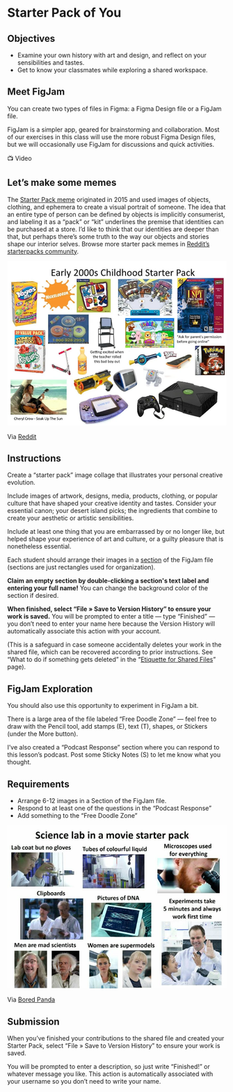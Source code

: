# Starter Pack of You

## Objectives

- Examine your own history with art and design, and reflect on your sensibilities and tastes.
- Get to know your classmates while exploring a shared workspace.

## Meet FigJam

You can create two types of files in Figma: a Figma Design file or a FigJam file.

FigJam is a simpler app, geared for brainstorming and collaboration. Most of our exercises in this class will use the more robust Figma Design files, but we will occasionally use FigJam for discussions and quick activities.  

<aside>
📺 Video

</aside>

## Let’s make some memes

The [Starter Pack meme](https://knowyourmeme.com/memes/starter-packs) originated in 2015 and used images of objects, clothing, and ephemera to create a visual portrait of someone. The idea that an entire type of person can be defined by objects is implicitly consumerist, and labeling it as a “pack” or “kit” underlines the premise that identities can be purchased at a store. I’d like to think that our identities are deeper than that, but perhaps there’s some truth to the way our objects and stories shape our interior selves. Browse more starter pack memes in [Reddit’s starterpacks community](https://www.reddit.com/r/starterpacks/). 

![Via [Reddit](https://www.reddit.com/r/starterpacks/comments/8522mw/early_2000s_childhood_starter_pack/)](/assets/pack-kids.png)

Via [Reddit](https://www.reddit.com/r/starterpacks/comments/8522mw/early_2000s_childhood_starter_pack/)

## Instructions

Create a “starter pack” image collage that illustrates your personal creative evolution. 

Include images of artwork, designs, media, products, clothing, or popular culture that have shaped your creative identity and tastes. Consider your essential canon; your desert island picks; the ingredients that combine to create your aesthetic or artistic sensibilities. 

Include at least one thing that you are embarrassed by or no longer like, but helped shape your experience of art and culture, or a guilty pleasure that is nonetheless essential.

Each student should arrange their images in a [section](https://help.figma.com/hc/en-us/articles/9771500257687-Organize-your-canvas-with-sections) of the FigJam file (sections are just rectangles used for organization). 

**Claim an empty section by double-clicking a section's text label and entering your full name!** You can change the background color of the section if desired. 

**When finished, select “File » Save to Version History” to ensure your work is saved.** You will be prompted to enter a title — type “Finished” — you don’t need to enter your name here because the Version History will automatically associate this action with your account. 

(This is a safeguard in case someone accidentally deletes your work in the shared file, which can be recovered according to prior instructions. See “What to do if something gets deleted” in the “[Etiquette for Shared Files](Etiquette%20for%20Shared%20Files%200e245b6d49eb45c88fb2deaaf41a57ac.md)” page).

## FigJam Exploration

You should also use this opportunity to experiment in FigJam a bit. 

There is a large area of the file labeled “Free Doodle Zone” — feel free to draw with the Pencil tool, add stamps (E), text (T), shapes, or Stickers (under the More button). 

I’ve also created a “Podcast Response” section where you can respond to this lesson’s podcast. Post some Sticky Notes (S) to let me know what you thought.

## Requirements

- Arrange 6-12 images in a Section of the FigJam file.
- Respond to at least one of the questions in the “Podcast Response”
- Add something to the “Free Doodle Zone”

![Via [Bored Panda](https://www.boredpanda.com/starter-packs-jokes/?utm_source=google&utm_medium=organic&utm_campaign=organic)](/assets/pack-science.png)

Via [Bored Panda](https://www.boredpanda.com/starter-packs-jokes/?utm_source=google&utm_medium=organic&utm_campaign=organic)

## Submission

When you’ve finished your contributions to the shared file and created your Starter Pack, select “File » Save to Version History” to ensure your work is saved. 

You will be prompted to enter a description, so just write “Finished!” or whatever message you like. This action is automatically associated with your username so you don’t need to write your name.